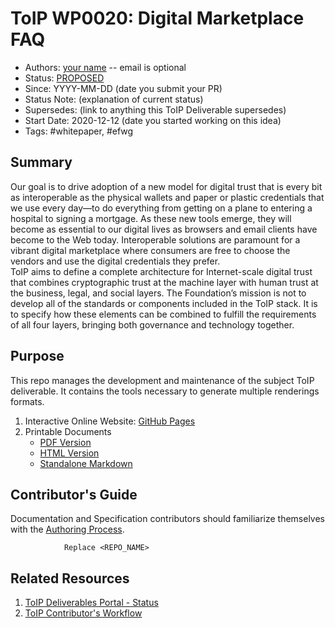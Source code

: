# ToIP  WP0020: Digital Marketplace FAQ

- Authors: [your name](you@github-email) -- email is optional
- Status: [PROPOSED](https://trustoverip.github.io/deliverables/process/lifecycle_management/#proposed)
- Since: YYYY-MM-DD (date you submit your PR)
- Status Note: (explanation of current status)  
- Supersedes: (link to anything this ToIP Deliverable  supersedes)
- Start Date: 2020-12-12 (date you started working on this idea)
- Tags: #whitepaper, #efwg

## Summary

Our goal is to drive adoption of a new model for digital trust that is every bit as interoperable as the physical wallets and paper or plastic credentials that we use every day—to do everything from getting on a plane to entering a hospital to signing a mortgage. As these new tools emerge, they will become as essential to our digital lives as browsers and email clients have become to the Web today. Interoperable solutions are paramount for a vibrant digital marketplace where consumers are free to choose the vendors and use the digital credentials they prefer.  
ToIP aims to define a complete architecture for Internet-scale digital trust that combines cryptographic trust at the machine layer with human trust at the business, legal, and social layers. The Foundation’s mission is not to develop all of the standards or components included in the ToIP stack. It is to specify how these elements can be combined to fulfill the requirements of all four layers, bringing both governance and technology together.

## Purpose
This repo manages the development and maintenance of the subject ToIP deliverable. It contains the tools necessary to generate multiple renderings formats.

1. Interactive Online Website: [GitHub Pages](https://<ORG_NAME>.github.io/<REPO_NAME>/)
2. Printable Documents
    * [PDF Version](./publish/<DOC_NAME>.pdf)
    * [HTML Version](./publish/<DOC_NAME>.html)
    * [Standalone Markdown](./publish/<DOC_NAME>.md)

## Contributor's Guide
Documentation and Specification contributors should familiarize themselves with the [Authoring Process](https://github.com/trustoverip/<REPO_NAME>/blob/main/DEV_README.md).
```
            Replace <REPO_NAME>
```

## Related Resources

1. [ToIP Deliverables Portal - Status](https://trustoverip.github.io/deliverables/results/proposed/)
2. [ToIP Contributor's Workflow](https://trustoverip.github.io/deliverables/process/process_concepts/)
